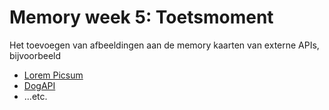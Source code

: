 # Memory week 5: Toetsmoment

Het toevoegen van afbeeldingen aan de memory kaarten van externe APIs, bijvoorbeeld
- [Lorem Picsum](https://picsum.photos/)
- [DogAPI](https://dog.ceo/dog-api/)
- ...etc.